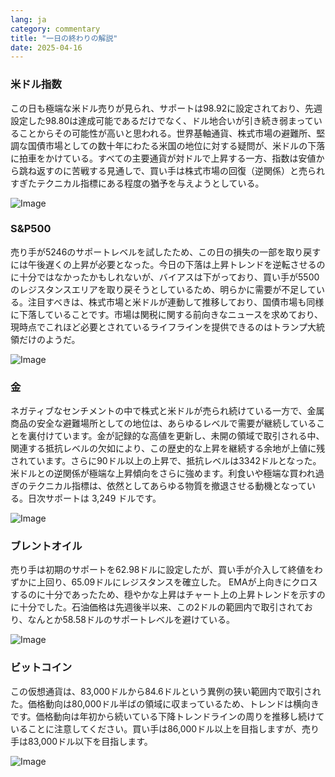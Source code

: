 ```yaml
---
lang: ja
category: commentary
title: "一日の終わりの解説"
date: 2025-04-16
---
```


### 米ドル指数

この日も極端な米ドル売りが見られ、サポートは98.92に設定されており、先週設定した98.80は達成可能であるだけでなく、ドル地合いが引き続き弱まっていることからその可能性が高いと思われる。世界基軸通貨、株式市場の避難所、堅調な国債市場としての数十年にわたる米国の地位に対する疑問が、米ドルの下落に拍車をかけている。すべての主要通貨が対ドルで上昇する一方、指数は安値から跳ね返すのに苦戦する見通しで、買い手は株式市場の回復（逆関係）と売られすぎたテクニカル指標にある程度の猶予を与えようとしている。

![Image](https://markleighedu.github.io/img/Apr-2025/16-Apr-2025/usdindex.jpg)

### S&P500

売り手が5246のサポートレベルを試したため、この日の損失の一部を取り戻すには午後遅くの上昇が必要となった。今日の下落は上昇トレンドを逆転させるのに十分ではなかったかもしれないが、バイアスは下がっており、買い手が5500のレジスタンスエリアを取り戻そうとしているため、明らかに需要が不足している。注目すべきは、株式市場と米ドルが連動して推移しており、国債市場も同様に下落していることです。市場は関税に関する前向きなニュースを求めており、現時点でこれほど必要とされているライフラインを提供できるのはトランプ大統領だけのようだ。  

![Image](https://markleighedu.github.io/img/Apr-2025/16-Apr-2025/sp500.jpg)

### 金

ネガティブなセンチメントの中で株式と米ドルが売られ続けている一方で、金属商品の安全な避難場所としての地位は、あらゆるレベルで需要が継続していることを裏付けています。金が記録的な高値を更新し、未開の領域で取引される中、関連する抵抗レベルの欠如により、この歴史的な上昇を継続する余地が上値に残されています。さらに90ドル以上の上昇で、抵抗レベルは3342ドルとなった。米ドルとの逆関係が極端な上昇傾向をさらに強めます。利食いや極端な買われ過ぎのテクニカル指標は、依然としてあらゆる物質を撤退させる動機となっている。日次サポートは 3,249 ドルです。 

![Image](https://markleighedu.github.io/img/Apr-2025/16-Apr-2025/gold.jpg)

### ブレントオイル

売り手は初期のサポートを62.98ドルに設定したが、買い手が介入して終値をわずかに上回り、65.09ドルにレジスタンスを確立した。 EMAが上向きにクロスするのに十分であったため、穏やかな上昇はチャート上の上昇トレンドを示すのに十分でした。石油価格は先週後半以来、この2ドルの範囲内で取引されており、なんとか58.58ドルのサポートレベルを避けている。 

![Image](https://markleighedu.github.io/img/Apr-2025/16-Apr-2025/brentoil.jpg)

### ビットコイン

この仮想通貨は、83,000ドルから84.6ドルという異例の狭い範囲内で取引された。価格動向は80,000ドル半ばの領域に収まっているため、トレンドは横向きです。価格動向は年初から続いている下降トレンドラインの周りを推移し続けていることに注意してください。買い手は86,000ドル以上を目指しますが、売り手は83,000ドル以下を目指します。

![Image](https://markleighedu.github.io/img/Apr-2025/16-Apr-2025/bitcoin.jpg)


